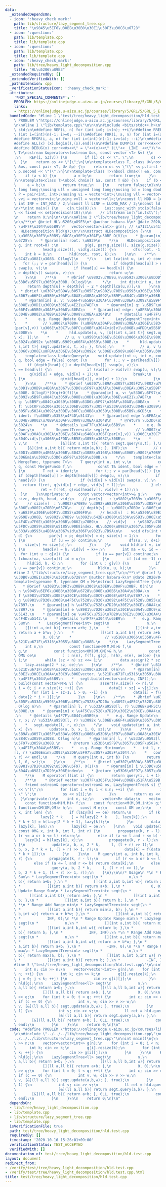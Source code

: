 ```yaml
---
data:
  _extendedDependsOn:
  - icon: ':heavy_check_mark:'
    path: lib/structure/lazy_segment_tree.cpp
    title: "\u9045\u5EF6\u30BB\u30B0\u30E1\u30F3\u30C8\u6728"
  - icon: ':question:'
    path: lib/template.cpp
    title: lib/template.cpp
  - icon: ':question:'
    path: lib/template.cpp
    title: lib/template.cpp
  - icon: ':heavy_check_mark:'
    path: lib/tree/heavy_light_decomposition.cpp
    title: "HL\u5206\u89E3"
  _extendedRequiredBy: []
  _extendedVerifiedWith: []
  _pathExtension: cpp
  _verificationStatusIcon: ':heavy_check_mark:'
  attributes:
    '*NOT_SPECIAL_COMMENTS*': ''
    PROBLEM: https://onlinejudge.u-aizu.ac.jp/courses/library/5/GRL/5/GRL_5_E
    links:
    - https://onlinejudge.u-aizu.ac.jp/courses/library/5/GRL/5/GRL_5_E
  bundledCode: "#line 1 \"test/tree/heavy_light_decomposition/hld.test.cpp\"\n#define\
    \ PROBLEM \"https://onlinejudge.u-aizu.ac.jp/courses/library/5/GRL/5/GRL_5_E\"\
    \n\n#line 1 \"lib/template.cpp\"\n\n\n\n#include <bits/stdc++.h>\n\nusing namespace\
    \ std;\n\n#define REP(i, n) for (int i=0; i<(n); ++i)\n#define RREP(i, n) for\
    \ (int i=(int)(n)-1; i>=0; --i)\n#define FOR(i, a, n) for (int i=(a); i<(n); ++i)\n\
    #define RFOR(i, a, n) for (int i=(int)(n)-1; i>=(a); --i)\n\n#define SZ(x) ((int)(x).size())\n\
    #define ALL(x) (x).begin(),(x).end()\n\n#define DUMP(x) cerr<<#x<<\" = \"<<(x)<<endl\n\
    #define DEBUG(x) cerr<<#x<<\" = \"<<(x)<<\" (L\"<<__LINE__<<\")\"<<endl;\n\ntemplate<class\
    \ T>\nostream &operator<<(ostream &os, const vector <T> &v) {\n    os << \"[\"\
    ;\n    REP(i, SZ(v)) {\n        if (i) os << \", \";\n        os << v[i];\n  \
    \  }\n    return os << \"]\";\n}\n\ntemplate<class T, class U>\nostream &operator<<(ostream\
    \ &os, const pair <T, U> &p) {\n    return os << \"(\" << p.first << \" \" <<\
    \ p.second << \")\";\n}\n\ntemplate<class T>\nbool chmax(T &a, const T &b) {\n\
    \    if (a < b) {\n        a = b;\n        return true;\n    }\n    return false;\n\
    }\n\ntemplate<class T>\nbool chmin(T &a, const T &b) {\n    if (b < a) {\n   \
    \     a = b;\n        return true;\n    }\n    return false;\n}\n\nusing ll =\
    \ long long;\nusing ull = unsigned long long;\nusing ld = long double;\nusing\
    \ P = pair<int, int>;\nusing vi = vector<int>;\nusing vll = vector<ll>;\nusing\
    \ vvi = vector<vi>;\nusing vvll = vector<vll>;\n\nconst ll MOD = 1e9 + 7;\nconst\
    \ int INF = INT_MAX / 2;\nconst ll LINF = LLONG_MAX / 2;\nconst ld eps = 1e-9;\n\
    \n/*\nint main() {\n    cin.tie(0);\n    ios::sync_with_stdio(false);\n    cout\
    \ << fixed << setprecision(10);\n\n    // ifstream in(\"in.txt\");\n    // cin.rdbuf(in.rdbuf());\n\
    \n    return 0;\n}\n*/\n\n\n#line 2 \"lib/tree/heavy_light_decomposition.cpp\"\
    \n\n/**\n* @brief HL\u5206\u89E3\n* @author habara-k\n* @date 2020/10/15\n* @details\
    \ \u4F7F\u3044\u65B9\n*   vector<vector<int>> g(n); // \u7121\u5411\u6728\n* \
    \  HLDecomposition hld(g);\n*/\n\nstruct HLDecomposition {\n\n    /**\n    * @brief\
    \ \u30B3\u30F3\u30B9\u30C8\u30E9\u30AF\u30BF O(V)\n    * @param[in] g: \u7121\u5411\
    \u6728\n    * @param[in] root: \u6839\n    */\n    HLDecomposition(const vector<vector<int>>&\
    \ g, int root=0) :\n            g(g), par(g.size()), size(g.size()), depth(g.size()),\n\
    \            head(g.size()), vid(g.size()) {\n        dfs(root, -1, 0);\n    \
    \    int k = 0;\n        hld(root, root, k);\n    }\n\n    /**\n    * @brief LCA\u3092\
    \u6C42\u3081\u308B. O(logV)\n    */\n    int lca(int u, int v) const {\n     \
    \   for (;; v = par[head[v]]) {\n            if (depth[head[u]] > depth[head[v]])\
    \ swap(u, v);\n            if (head[u] == head[v]) {\n                if (depth[u]\
    \ > depth[v]) swap(u, v);\n                return u;\n            }\n        }\n\
    \    }\n\n    /**\n     * @brief \u9802\u70B9u,v\u9593\u306E\u8DDD\u96E2\u3092\
    \u53D6\u5F97\u3059\u308B. O(logV)\n     */\n    int dist(int u, int v) {\n   \
    \     return depth[u] + depth[v] - 2 * depth[lca(u,v)];\n    }\n\n    /**\n  \
    \  * @brief \u6307\u5B9A\u3057\u305F2\u9802\u70B9\u9593\u306E\u30D1\u30B9\u4E0A\
    \u3067\u66F4\u65B0\u30AF\u30A8\u30EA\u3092\u5B9F\u884C\u3059\u308B. O(logV)*O(q).\n\
    \    * @param[in] u, v: \u66F4\u65B0\u30AF\u30A8\u30EA\u3092\u5B9F\u884C\u3059\
    \u308B\u30D1\u30B9\u306E\u4E21\u7AEF\n    * @param[in] q: \u5B9F\u884C\u3059\u308B\
    \u66F4\u65B0\u30AF\u30A8\u30EA\n    * @param[in] edge: \u8FBA\u30AF\u30A8\u30EA\
    \u304B\u9802\u70B9\u30AF\u30A8\u30EA\u304B\n    * @details \u4F7F\u3044\u65B9\n\
    \    *     e.g. Range Update Query\n    *     LazySegmentTree<int> segt(n);\n\
    \    *       // \u9802\u70B9v (\u8FBA\u30AF\u30A8\u30EA\u306E\u5834\u5408\u306F\
    (par[v],v)) \u306E\u30C7\u30FC\u30BF\u304Cvid[v]\u306B\u4FDD\u5B58\u3055\u308C\
    \u308B\n    *\n    *     hld.update(u, v, [&](int s,int t){ segt.update(s, t,\
    \ x); });\n    *       // u, v \u9593\u306E\u5168\u3066\u306E\u9802\u70B9\u306E\
    \u5024\u3092x \u306B\u5909\u66F4\u3059\u308B.\n    *     hld.update(u, v, [&](int\
    \ s,int t){ segt.update(s, t, x); }, true);\n    *       // u, v \u9593\u306E\u5168\
    \u3066\u306E\u8FBA\u306E\u5024\u3092x \u306B\u5909\u66F4\u3059\u308B.\n    */\n\
    \    template<class UpdateQuery>\n    void update(int u, int v, const UpdateQuery&\
    \ q, bool edge = false) const {\n        for (;; v = par[head[v]]) {\n       \
    \     if (depth[head[u]] > depth[head[v]]) swap(u, v);\n            if (head[u]\
    \ == head[v]) {\n                if (vid[u] > vid[v]) swap(u, v);\n          \
    \      q(vid[u] + edge, vid[v] + 1);\n                break;\n            } else\
    \ {\n                q(vid[head[v]], vid[v] + 1);\n            }\n        }\n\
    \    }\n\n    /**\n    * @brief \u6307\u5B9A\u3057\u305F2\u9802\u70B9\u9593\u306E\
    \u30D1\u30B9\u4E0A\u3067\u53D6\u5F97\u30AF\u30A8\u30EA\u3092\u5B9F\u884C\u3059\
    \u308B. O(logV)*(O(q)+O(f))\n    * @param[in] u, v: \u53D6\u5F97\u30AF\u30A8\u30EA\
    \u3092\u5B9F\u884C\u3059\u308B\u30D1\u30B9\u306E\u4E21\u7AEF\n    * @param[in]\
    \ q: \u5B9F\u884C\u3059\u308B\u53D6\u5F97\u30AF\u30A8\u30EA\n    * @param[in]\
    \ f: \u5C0F\u5206\u3051\u306B\u3057\u305F\u533A\u9593\u304B\u3089\u53D6\u5F97\u3057\
    \u305F\u5024\u3092\u30DE\u30FC\u30B8\u3059\u308B\u65B9\u6CD5\n    * @param[in]\
    \ ident: f\u306E\u5358\u4F4D\u5143\n    * @param[in] edge \u8FBA\u30AF\u30A8\u30EA\
    \u304B\u9802\u70B9\u30AF\u30A8\u30EA\u304B\n    * @return \u53D6\u5F97\u3057\u305F\
    \u5024\n    *\n    * @details \u4F7F\u3044\u65B9\n    *     e.g. Range Minimum\
    \ Query\n    *     SegmentTree<int> segt;\n    *       // \u9802\u70B9v (\u8FBA\
    \u30AF\u30A8\u30EA\u306E\u5834\u5408\u306F(par[v],v)) \u306E\u30C7\u30FC\u30BF\
    \u304Cvid[v]\u306B\u4FDD\u5B58\u3055\u308C\u308B\n    *\n    *     hld.query(u,\
    \ v,\n    *          [&](int s,int t){ return segt.query(s,t); },\n    *     \
    \     [&](int a,int b){ return min(a,b); }, INF);\n    *       // u, v \u9593\u306E\
    \u30D1\u30B9\u4E0A\u306B\u3042\u308B\u5168\u3066\u306E\u9802\u70B9\u306E\u5024\
    \u306Emin\u3092\u53D6\u5F97\u3059\u308B.\n    */\n    template<class Query, class\
    \ MergeFunc, typename T>\n    T query(int u, int v,\n            const Query&\
    \ q, const MergeFunc& f,\n            const T& ident, bool edge = false) const\
    \ {\n        T ret = ident;\n        for (;; v = par[head[v]]) {\n           \
    \ if (depth[head[u]] > depth[head[v]]) swap(u, v);\n            if (head[u] ==\
    \ head[v]) {\n                if (vid[u] > vid[v]) swap(u, v);\n             \
    \   return f(ret, q(vid[u] + edge, vid[v] + 1));\n            } else {\n     \
    \           ret = f(ret, q(vid[head[v]], vid[v] + 1));\n            }\n      \
    \  }\n    }\n\nprivate:\n    const vector<vector<int>>& g;\n    vector<int> par,\
    \ size, depth, head, vid;\n    // par[v]   : \u9802\u70B9v \u306E\u89AA\u9802\u70B9\
    \n    // size[v]  : \u9802\u70B9v \u3092\u6839\u3068\u3057\u305F\u90E8\u5206\u6728\
    \u306E\u9802\u70B9\u6570\n    // depth[v] : \u9802\u70B9v \u306E\u6DF1\u3055.\
    \ \u6839\u306E\u6DF1\u3055\u306F0\n    // head[v]  : HL\u5206\u89E3\u3057\u305F\
    \u969B\u306B, \u9802\u70B9v \u3092\u542B\u3080\u533A\u9593\u306E\u5148\u982D\u306B\
    \u4F4D\u7F6E\u3059\u308B\u9802\u70B9\n    // vid[v]   : \u9802\u70B9v \u306B\u5BFE\
    \u5FDC\u3059\u308B\u5185\u90E8index. HL\u5206\u89E3\u3057\u305F\u5F8C\u306E\u5404\
    \u533A\u9593\u4E0A\u3067vid\u306F\u9023\u7D9A\n\n    void dfs(int v, int p, int\
    \ d) {\n        par[v] = p; depth[v] = d; size[v] = 1;\n        for (int u : g[v])\
    \ {\n            if (u == p) continue;\n            dfs(u, v, d+1);\n        \
    \    size[v] += size[u];\n        }\n    }\n    void hld(int v, int h, int& k)\
    \ {\n        head[v] = h; vid[v] = k++;\n        int ma = 0, id = -1;\n      \
    \  for (int u : g[v]) {\n            if (u == par[v]) continue;\n            if\
    \ (chmax(ma, size[u])) id = u;\n        }\n        if (id == -1) return;\n   \
    \     hld(id, h, k);\n        for (int u : g[v]) {\n            if (u == id or\
    \ u == par[v]) continue;\n            hld(u, u, k);\n        }\n    }\n};\n\n\
    #line 2 \"lib/structure/lazy_segment_tree.cpp\"\n\n/**\n* @brief \u9045\u5EF6\u30BB\
    \u30B0\u30E1\u30F3\u30C8\u6728\n* @author habara-k\n* @date 2020/04/26\n*/\n\n\
    template<typename M, typename OM = M>\nstruct LazySegmentTree {\n\n    /**\n \
    \   * @brief \u30B3\u30F3\u30B9\u30C8\u30E9\u30AF\u30BF. O(n)\n    * @param[in]\
    \ n \u9045\u5EF6\u30BB\u30B0\u6728\u306E\u30B5\u30A4\u30BA.\n    * @param[in]\
    \ f \u8981\u7D20\u30E2\u30CE\u30A4\u30C9\u306E\u6F14\u7B97.\n    * @param[in]\
    \ g \u8981\u7D20\u306B\u4F5C\u7528\u7D20\u3092\u4F5C\u7528\u3055\u305B\u308B\u6F14\
    \u7B97.\n    * @param[in] h \u4F5C\u7528\u7D20\u30E2\u30CE\u30A4\u30C9\u306E\u6F14\
    \u7B97.\n    * @param[in] e \u8981\u7D20\u30E2\u30CE\u30A4\u30C9\u306E\u5358\u4F4D\
    \u5143.\n    * @param[in] oe \u4F5C\u7528\u7D20\u30E2\u30CE\u30A4\u30C9\u306E\u5358\
    \u4F4D\u5143.\n    * @details \u4F7F\u3044\u65B9\n    *   e.g. Range Add Range\
    \ Sum\n    *   LazySegmentTree<int> segt(\n    *            n,\n    *        \
    \    [](int a,int b){ return a+b; },\n    *            [](int a,int b,int w){\
    \ return a + b*w; },\n    *            [](int a,int b){ return a+b; },\n    *\
    \            0, 0);\n    *               // \u5168\u3066\u5358\u4F4D\u5143\u3067\
    \u521D\u671F\u5316\u3055\u308C\u308B.\n    */\n    LazySegmentTree(\n        \
    \    int n,\n            const function<M(M,M)>& f,\n            const function<M(M,OM,int)>&\
    \ g,\n            const function<OM(OM,OM)>& h,\n            const M& e, const\
    \ OM& oe\n            ) : n(n), f(f), g(g), h(h), e(e), oe(oe) {\n        sz =\
    \ 1;\n        while (sz < n) sz <<= 1;\n        data.assign(2 * sz, e);\n    \
    \    lazy.assign(2 * sz, oe);\n    }\n\n    /**\n    * @brief \u5168\u4F53\u306B\
    \u521D\u671F\u5024\u3092\u5165\u308C\u308B. O(n)\n    * @param[in] v \u8981\u7D20\
    \u30E2\u30CE\u30A4\u30C9\u306Evector. \u521D\u671F\u5316\u3059\u308B.\n    * @details\
    \ \u4F7F\u3044\u65B9\n    *   segt.build(vector<int>(n, INF));\n    */\n    void\
    \ build(const vector<M>& v) {\n        assert(v.size() <= n);\n        for (int\
    \ i = 0; i < v.size(); ++i) {\n            data[i + sz] = v[i];\n        }\n \
    \       for (int i = sz-1; i > 0; --i) {\n            data[i] = f(data[2 * i],\
    \ data[2 * i + 1]);\n        }\n    }\n\n    /**\n    * @brief \u6307\u5B9A\u3057\
    \u305F\u533A\u9593\u306B\u4F5C\u7528\u7D20x \u3092\u4F5C\u7528\u3055\u305B\u308B\
    . O(log n)\n    * @param[in] l, r \u533A\u9593[l, r) \u306B\u4F5C\u7528\u3055\u305B\
    \u308B.\n    * @param[in] x \u4F5C\u7528\u7D20\u30E2\u30CE\u30A4\u30C9\u306E\u5143\
    .\n    * @details \u4F7F\u3044\u65B9\n    *   e.g. Range Update\n    *   int l,\
    \ r, x; // \u533A\u9593[l, r) \u3092x \u306B\u66F4\u65B0\u3057\u305F\u3044.\n\
    \    *   segt.update(l, r, x);\n    */\n    void update(int a, int b, const OM&\
    \ x) {\n        update(a, b, x, 1, 0, sz);\n    }\n\n    /**\n    * @brief \u6307\
    \u5B9A\u3057\u305F\u533A\u9593\u306B\u53D6\u5F97\u30AF\u30A8\u30EA\u3092\u5B9F\
    \u884C\u3059\u308B. O(log n)\n    * @param[in] l, r \u533A\u9593[l, r) \u3092\u53D6\
    \u5F97\u3059\u308B.\n    * @return \u53D6\u5F97\u3057\u305F\u5024.\n    * @details\
    \ \u4F7F\u3044\u65B9\n    *   e.g. Range Minimum\n    *   int l, r; // \u533A\u9593\
    [l, r) \u306Emin\u3092\u53D6\u5F97\u3057\u305F\u3044.\n    *   cout << segt.query(l,\
    \ r) << endl;\n    */\n    M query(int a, int b) {\n        return query(a, b,\
    \ 1, 0, sz);\n    }\n\n    /**\n    * @brief \u6307\u5B9A\u3057\u305Findex\u306E\
    \u8981\u7D20\u3092\u53D6\u5F97. O(1)\n    * @param[in] i \u53D6\u5F97\u3057\u305F\
    \u3044\u8981\u7D20\u306Eindex\n    * @return \u53D6\u5F97\u3057\u305F\u5024.\n\
    \    */\n    M operator[](int i) {\n        return query(i, i + 1);\n    }\n\n\
    \    /**\n    * @brief vector \u307F\u305F\u3044\u306B\u51FA\u529B.\n    */\n\
    \    friend ostream& operator<<(ostream& os, LazySegmentTree& s) {\n        os\
    \ << \"[\";\n        for (int i = 0; i < s.n; ++i) {\n            if (i) os <<\
    \ \" \";\n            os << s[i];\n        }\n        return os << \"]\";\n  \
    \  }\n\nprivate:\n\n    int n, sz;\n    vector<M> data;\n    vector<OM> lazy;\n\
    \    const function<M(M,M)> f;\n    const function<M(M,OM,int)> g;\n    const\
    \ function<OM(OM,OM)> h;\n    const M e;\n    const OM oe;\n\n    void propagate(int\
    \ k, int len) {\n        if (lazy[k] == oe) return;\n        if (k < sz) {\n \
    \           lazy[2 * k    ] = h(lazy[2 * k    ], lazy[k]);\n            lazy[2\
    \ * k + 1] = h(lazy[2 * k + 1], lazy[k]);\n        }\n        data[k] = g(data[k],\
    \ lazy[k], len);\n        lazy[k] = oe;\n    }\n\n    void update(int a, int b,\
    \ const OM& x, int k, int l, int r) {\n        propagate(k, r - l);\n        if\
    \ (r <= a or b <= l) return;\n        else if (a <= l and r <= b) {\n        \
    \    lazy[k] = h(lazy[k], x);\n            propagate(k, r - l);\n        } else\
    \ {\n            update(a, b, x, 2 * k,     l, (l + r) >> 1);\n            update(a,\
    \ b, x, 2 * k + 1, (l + r) >> 1, r);\n            data[k] = f(data[2 * k], data[2\
    \ * k + 1]);\n        }\n    }\n\n    M query(int a, int b, int k, int l, int\
    \ r) {\n        propagate(k, r - l);\n        if (r <= a or b <= l) return e;\n\
    \        else if (a <= l and r <= b) return data[k];\n        else return f(\n\
    \                query(a, b, 2 * k,     l, (l + r) >> 1),\n                query(a,\
    \ b, 2 * k + 1, (l + r) >> 1, r));\n    }\n};\n\n/* Usage\n *\n * Range Add Range\
    \ Sum\n * LazySegmentTree<int> segt(\n *            n,\n *            [](int a,int\
    \ b){ return a+b; },\n *            [](int a,int b,int w){ return a + b*w; },\n\
    \ *            [](int a,int b){ return a+b; },\n *            0, 0);\n *\n * Range\
    \ Update Range Sum\n * LazySegmentTree<int> segt(\n *            n,\n *      \
    \      [](int a,int b){ return a+b; },\n *            [](int a,int b,int w){ return\
    \ b; },\n *            [](int a,int b){ return b; },\n *            0, INF);\n\
    \ *\n * Range Add Range min\n * LazySegmentTree<int> segt(\n *            n,\n\
    \ *            [](int a,int b){ return min(a, b); },\n *            [](int a,int\
    \ b,int w){ return a + b*w; },\n *            [](int a,int b){ return a+b; },\n\
    \ *            INF, 0);\n *\n * Range Update Range min\n * LazySegmentTree<int>\
    \ segt(\n *            n,\n *            [](int a,int b){ return min(a, b); },\n\
    \ *            [](int a,int b,int w){ return b; },\n *            [](int a,int\
    \ b){ return b; },\n *            INF, INF);\n *\n * Range Add Range max\n * LazySegmentTree<int>\
    \ segt(\n *            n,\n *            [](int a,int b){ return max(a, b); },\n\
    \ *            [](int a,int b,int w){ return a + b*w; },\n *            [](int\
    \ a,int b){ return a+b; },\n *            -INF, 0);\n *\n * Range Update Range\
    \ max\n * LazySegmentTree<int> segt(\n *            n,\n *            [](int a,int\
    \ b){ return max(a, b); },\n *            [](int a,int b,int w){ return b; },\n\
    \ *            [](int a,int b){ return b; },\n *            -INF, INF);\n */\n\
    #line 5 \"test/tree/heavy_light_decomposition/hld.test.cpp\"\n\nint main()\n{\n\
    \    int n; cin >> n;\n    vector<vector<int>> g(n);\n    for (int i = 0; i <\
    \ n; ++i) {\n        int k; cin >> k;\n        g[i].resize(k);\n        for (int\
    \ j = 0; j < k; ++j) {\n            cin >> g[i][j];\n        }\n    }\n\n    HLDecomposition\
    \ hld(g);\n\n    LazySegmentTree<ll> segt(\n            n,\n            [](ll\
    \ a,ll b){ return a+b; },\n            [](ll a,ll b,int w){ return a+b*w; },\n\
    \            [](ll a,ll b){ return a+b; },\n            0, 0);\n\n    int q; cin\
    \ >> q;\n    for (int t = 0; t < q; ++t) {\n        int c; cin >> c;\n       \
    \ if (c == 0) {\n            int v, w; cin >> v >> w;\n            hld.update(0,\
    \ v, [&](ll a,ll b){ segt.update(a,b,w); }, true);\n        }\n        if (c ==\
    \ 1) {\n            int v; cin >> v;\n            ll ret = hld.query(0, v,\n \
    \                   [&](ll a,ll b){ return segt.query(a,b); },\n             \
    \       [&](ll a,ll b){ return a+b; }, 0LL, true);\n            cout << ret <<\
    \ endl;\n        }\n    }\n\n    return 0;\n}\n"
  code: "#define PROBLEM \"https://onlinejudge.u-aizu.ac.jp/courses/library/5/GRL/5/GRL_5_E\"\
    \n\n#include \"../../../lib/tree/heavy_light_decomposition.cpp\"\n#include \"\
    ../../../lib/structure/lazy_segment_tree.cpp\"\n\nint main()\n{\n    int n; cin\
    \ >> n;\n    vector<vector<int>> g(n);\n    for (int i = 0; i < n; ++i) {\n  \
    \      int k; cin >> k;\n        g[i].resize(k);\n        for (int j = 0; j <\
    \ k; ++j) {\n            cin >> g[i][j];\n        }\n    }\n\n    HLDecomposition\
    \ hld(g);\n\n    LazySegmentTree<ll> segt(\n            n,\n            [](ll\
    \ a,ll b){ return a+b; },\n            [](ll a,ll b,int w){ return a+b*w; },\n\
    \            [](ll a,ll b){ return a+b; },\n            0, 0);\n\n    int q; cin\
    \ >> q;\n    for (int t = 0; t < q; ++t) {\n        int c; cin >> c;\n       \
    \ if (c == 0) {\n            int v, w; cin >> v >> w;\n            hld.update(0,\
    \ v, [&](ll a,ll b){ segt.update(a,b,w); }, true);\n        }\n        if (c ==\
    \ 1) {\n            int v; cin >> v;\n            ll ret = hld.query(0, v,\n \
    \                   [&](ll a,ll b){ return segt.query(a,b); },\n             \
    \       [&](ll a,ll b){ return a+b; }, 0LL, true);\n            cout << ret <<\
    \ endl;\n        }\n    }\n\n    return 0;\n}\n"
  dependsOn:
  - lib/tree/heavy_light_decomposition.cpp
  - lib/template.cpp
  - lib/structure/lazy_segment_tree.cpp
  - lib/template.cpp
  isVerificationFile: true
  path: test/tree/heavy_light_decomposition/hld.test.cpp
  requiredBy: []
  timestamp: '2020-10-16 15:26:01+09:00'
  verificationStatus: TEST_ACCEPTED
  verifiedWith: []
documentation_of: test/tree/heavy_light_decomposition/hld.test.cpp
layout: document
redirect_from:
- /verify/test/tree/heavy_light_decomposition/hld.test.cpp
- /verify/test/tree/heavy_light_decomposition/hld.test.cpp.html
title: test/tree/heavy_light_decomposition/hld.test.cpp
---
```

